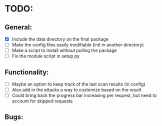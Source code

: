 
# TODO: 

## General:
- [X] Include the data directory on the final package
- [ ] Make the config files easily modifiable (init in another directory)
- [ ] Make a script to install without pulling the package
- [ ] Fix the module script in setup.py

## Functionality:
- [ ] Maybe an option to keep track of the last scan results (in config)
- [ ] Also add in the attacks a way to customize based on the result
- [ ] Could bring back the progress bar increasing per request, but need to account for skipped requests

## Bugs:

